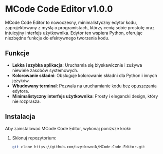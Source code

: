 # MCode Code Editor v1.0.0

MCode Code Editor to nowoczesny, minimalistyczny edytor kodu, zaprojektowany z myślą o programistach, którzy cenią sobie prostotę oraz intuicyjny interfejs użytkownika. Edytor ten wspiera Python, oferując niezbędne funkcje do efektywnego tworzenia kodu.

## Funkcje

- **Lekka i szybka aplikacja**: Uruchamia się błyskawicznie i zużywa niewiele zasobów systemowych.
- **Kolorowanie składni**: Obsługuje kolorowanie składni dla Python i innych języków.
- **Wbudowany terminal**: Pozwala na uruchamianie kodu bez opuszczania edytora.
- **Minimalistyczny interfejs użytkownika**: Prosty i elegancki design, który nie rozprasza.


## Instalacja

Aby zainstalować MCode Code Editor, wykonaj poniższe kroki:

1. Sklonuj repozytorium:
   ```bash
   git clone https://github.com/uzytkownik/MCode-Code-Editor.git
